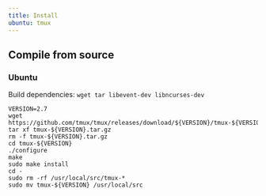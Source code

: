 ```yaml
---
title: Install
ubuntu: tmux
---
```


## Compile from source

### Ubuntu

Build dependencies: `wget tar libevent-dev libncurses-dev`

```shell
VERSION=2.7
wget https://github.com/tmux/tmux/releases/download/${VERSION}/tmux-${VERSION}.tar.gz
tar xf tmux-${VERSION}.tar.gz
rm -f tmux-${VERSION}.tar.gz
cd tmux-${VERSION}
./configure
make
sudo make install
cd -
sudo rm -rf /usr/local/src/tmux-*
sudo mv tmux-${VERSION} /usr/local/src
```
